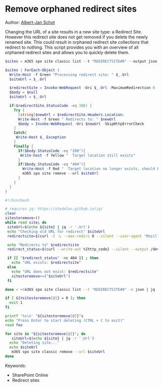 # Remove orphaned redirect sites

Author: [Albert-Jan Schot](https://www.cloudappie.nl/remove-orphaned-redirectsites/)

Changing the URL of a site results in a new site type: a Redirect Site. However this redirect site does not get removed if you delete the newly renamed site. This could result in orphaned redirect site collections that redirect to nothing. This script provides you with an overview of all orphaned redirect sites and allows you to quickly delete them.

```powershell tab="PowerShell Core"
$sites = m365 spo site classic list --t "REDIRECTSITE#0" --output json | ConvertFrom-Json

$sites | ForEach-Object {
  Write-Host -f Green "Processing redirect site: " $_.Url
  $siteUrl = $_.Url

  $redirectSite = Invoke-WebRequest -Uri $_.Url -MaximumRedirection 0 -SkipHttpErrorCheck
  $body = $null
  $siteUrl = $_.Url

  if($redirectSite.StatusCode -eq 308) {
    Try {
      [string]$newUrl = $redirectSite.Headers.Location;
      Write-Host -f Green " Redirects to: " $newUrl
      $body = Invoke-WebRequest -Uri $newUrl -SkipHttpErrorCheck
    }
    Catch{
     Write-Host $_.Exception
    }
    Finally {
      If($body.StatusCode -eq "200"){
       Write-host -f Yellow "  Target location still exists"
      }
      If($body.StatusCode -eq "404"){
        Write-Host -f Red "  Target location no longer exists, should be removed"
        m365 spo site remove --url $siteUrl
      }
    }
  }
}
```

```bash tab="Bash"
#!/bin/bash

# requires jq: https://stedolan.github.io/jq/
clear
sitestoremove=()
while read site; do
 siteUrl=$(echo ${site} | jq -r '.Url')
 echo "Checking old URL for redirect" $siteUrl
 redirectsite=$(curl -I -L --max-redirs 0 --silent --user-agent "Mozilla/5.0 (X11; Linux x86_64; rv:58.0) Gecko/20100101 Firefox/58.0" $siteUrl | sed -En 's/^location: (.*)/\1/p')

 echo "Redirects to" $redirectsite
 redirect_status=$(curl --write-out %{http_code} --silent --output /dev/null --user-agent "Mozilla/5.0 (X11; Linux x86_64; rv:58.0) Gecko/20100101 Firefox/58.0" ${redirectsite%$'\r'})

 if [[ "$redirect_status" -ne 404 ]] ; then
   echo "URL exists: $redirectsite"
 else
   echo "URL does not exist: $redirectsite"
   sitestoremove+=("$siteUrl")
 fi

done < <(m365 spo site classic list --t "REDIRECTSITE#0" -o json | jq -c '.[]')

if [ ${#sitestoremove[@]} = 0 ]; then
  exit 1
fi

printf '%s\n' "${sitestoremove[@]}"s
echo "Press Enter to start deleting (CTRL + C to exit)"
read foo

for site in "${sitestoremove[@]}"; do
   siteUrl=$(echo ${site} | jq -r '.Url')
  echo "Deleting site..."
  echo $siteUrl
   m365 spo site classic remove --url $siteUrl
done
```

Keywords:

- SharePoint Online
- Redirect sites
